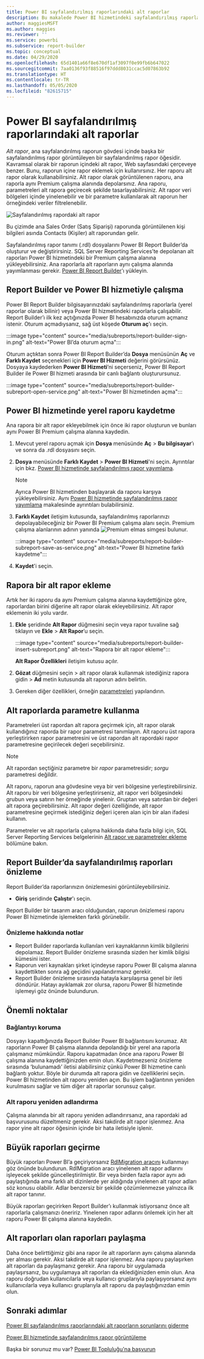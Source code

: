 ```yaml
---
title: Power BI sayfalandırılmış raporlarındaki alt raporlar
description: Bu makalede Power BI hizmetindeki sayfalandırılmış raporlar için desteklenen veri kaynaklarını ve Azure SQL Veritabanı veri kaynaklarına nasıl bağlanacağınızı öğreneceksiniz.
author: maggiesMSFT
ms.author: maggies
ms.reviewer: ''
ms.service: powerbi
ms.subservice: report-builder
ms.topic: conceptual
ms.date: 04/29/2020
ms.openlocfilehash: 65d1401a66f8e670df1af3097f0e99fb6b647022
ms.sourcegitcommit: 7aa0136f93f88516f97ddd8031ccac5d07863b92
ms.translationtype: HT
ms.contentlocale: tr-TR
ms.lasthandoff: 05/05/2020
ms.locfileid: "82615715"
---
```

# <a name="subreports-in-power-bi-paginated-reports"></a>Power BI sayfalandırılmış raporlarındaki alt raporlar

*Alt rapor*, ana sayfalandırılmış raporun gövdesi içinde başka bir sayfalandırılmış rapor görüntüleyen bir sayfalandırılmış rapor öğesidir. Kavramsal olarak bir raporun içindeki alt rapor, Web sayfasındaki çerçeveye benzer. Bunu, raporun içine rapor eklemek için kullanırsınız. Her raporu alt rapor olarak kullanabilirsiniz. Alt rapor olarak görüntülenen raporu, ana raporla aynı Premium çalışma alanında depolarsınız. Ana raporu, parametreleri alt rapora geçirecek şekilde tasarlayabilirsiniz. Alt rapor veri bölgeleri içinde yinelenebilir ve bir parametre kullanılarak alt raporun her örneğindeki veriler filtrelenebilir.  
  
 ![Sayfalandırılmış rapordaki alt rapor](media/subreports/paginated-report-subreport.png "Sayfalandırılmış rapor alt raporu")  
  
 Bu çizimde ana Sales Order (Satış Siparişi) raporunda görüntülenen kişi bilgileri asında Contacts (Kişiler) alt raporundan gelir.  
  
Sayfalandırılmış rapor tanımı (.rdl) dosyalarını Power BI Report Builder’da oluşturur ve değiştirirsiniz. SQL Server Reporting Services’te depolanan alt raporları Power BI hizmetindeki bir Premium çalışma alanına yükleyebilirsiniz. Ana raporlarla alt raporların aynı çalışma alanında yayımlanması gerekir. [Power BI Report Builder](https://go.microsoft.com/fwlink/?linkid=2086513)’ı yükleyin.
  
## <a name="work-with-report-builder-and-the-power-bi-service"></a>Report Builder ve Power BI hizmetiyle çalışma

Power BI Report Builder bilgisayarınızdaki sayfalandırılmış raporlarla (yerel raporlar olarak bilinir) veya Power BI hizmetindeki raporlarla çalışabilir.  Report Builder’ı ilk kez açtığınızda Power BI hesabınızda oturum açmanız istenir. Oturum açmadıysanız, sağ üst köşede **Oturum aç**'ı seçin.

:::image type="content" source="media/subreports/report-builder-sign-in.png" alt-text="Power BI’da oturum açma":::

Oturum açtıktan sonra Power BI Report Builder’da **Dosya** menüsünün **Aç** ve **Farklı Kaydet** seçenekleri için **Power BI Hizmeti** değerini görürsünüz. Dosyaya kaydederken **Power BI Hizmeti**’ni seçerseniz, Power BI Report Builder ile Power BI hizmeti arasında bir canlı bağlantı oluşturursunuz. 

:::image type="content" source="media/subreports/report-builder-subreport-open-service.png" alt-text="Power BI hizmetinden açma":::

## <a name="save-a-local-report-to-the-power-bi-service"></a>Power BI hizmetinde yerel raporu kaydetme

Ana rapora bir alt rapor ekleyebilmek için önce iki rapor oluşturun ve bunları aynı Power BI Premium çalışma alanına kaydedin. 

1. Mevcut yerel raporu açmak için **Dosya** menüsünde **Aç** > **Bu bilgisayar**’ı ve sonra da .rdl dosyasını seçin.  

2. **Dosya** menüsünde **Farklı Kaydet** > **Power BI Hizmeti**'ni seçin.  Ayrıntılar için bkz. [Power BI hizmetinde sayfalandırılmış rapor yayımlama](paginated-reports-save-to-power-bi-service.md).

    > [!NOTE]
    > Ayrıca Power BI hizmetinden başlayarak da raporu karşıya yükleyebilirsiniz. Aynı [Power BI hizmetinde sayfalandırılmış rapor yayımlama](paginated-reports-save-to-power-bi-service.md) makalesinde ayrıntıları bulabilirsiniz.

3. **Farklı Kaydet** iletişim kutusunda, sayfalandırılmış raporlarınızı depolayabileceğiniz bir Power BI Premium çalışma alanı seçin.  Premium çalışma alanlarının adının yanında ![Premium elmas simgesi](media/subreports/report-builder-premium-diamond.png) bulunur.

    :::image type="content" source="media/subreports/report-builder-subreport-save-as-service.png" alt-text="Power BI hizmetine farklı kaydetme":::

4. **Kaydet**'i seçin.

## <a name="add-a-subreport-to-a-report"></a>Rapora bir alt rapor ekleme

Artık her iki raporu da aynı Premium çalışma alanına kaydettiğinize göre, raporlardan birini diğerine alt rapor olarak ekleyebilirsiniz. Alt rapor eklemenin iki yolu vardır. 

1. **Ekle** şeridinde **Alt Rapor** düğmesini seçin veya rapor tuvaline sağ tıklayın ve **Ekle** > **Alt Rapor**’u seçin.

    :::image type="content" source="media/subreports/report-builder-insert-subreport.png" alt-text="Rapora bir alt rapor ekleme":::

    **Alt Rapor Özellikleri** iletişim kutusu açılır.  

2. **Gözat** düğmesini seçin > alt rapor olarak kullanmak istediğiniz rapora gidin > **Ad** metin kutusunda alt raporun adını belirtin.

3. Gereken diğer özellikleri, örneğin [parametreleri](#use-parameters-in-subreports) yapılandırın.

## <a name="use-parameters-in-subreports"></a>Alt raporlarda parametre kullanma  
 Parametreleri üst rapordan alt rapora geçirmek için, alt rapor olarak kullandığınız raporda bir rapor parametresi tanımlayın. Alt raporu üst rapora yerleştirirken rapor parametresini ve üst rapordan alt rapordaki rapor parametresine geçirilecek değeri seçebilirsiniz.  
  
> [!NOTE]  
> Alt rapordan seçtiğiniz parametre bir *rapor* parametresidir; *sorgu* parametresi değildir.  
  
 Alt raporu, raporun ana gövdesine veya bir veri bölgesine yerleştirebilirsiniz. Alt raporu bir veri bölgesine yerleştirirseniz, alt rapor veri bölgesindeki grubun veya satırın her örneğinde yinelenir. Gruptan veya satırdan bir değeri alt rapora geçirebilirsiniz. Alt rapor değeri özelliğinde, alt rapor parametresine geçirmek istediğiniz değeri içeren alan için bir alan ifadesi kullanın.  
  
 Parametreler ve alt raporlarla çalışma hakkında daha fazla bilgi için, SQL Server Reporting Services belgelerinin [Alt rapor ve parametreler ekleme](https://docs.microsoft.com/sql/reporting-services/report-design/add-a-subreport-and-parameters-report-builder-and-ssrs.md) bölümüne bakın.  

## <a name="preview-paginated-reports-in-report-builder"></a>Report Builder’da sayfalandırılmış raporları önizleme

Report Builder’da raporlarınızın önizlemesini görüntüleyebilirsiniz.

- **Giriş** şeridinde **Çalıştır**'ı seçin. 

Report Builder bir tasarım aracı olduğundan, raporun önizlemesi raporu Power BI hizmetinde işlemekten farklı görünebilir.

### <a name="notes-about-previewing"></a>Önizleme hakkında notlar

- Report Builder raporlarda kullanılan veri kaynaklarının kimlik bilgilerini depolamaz.  Report Builder önizleme sırasında sizden her kimlik bilgisi kümesini ister.  
- Raporun veri kaynakları şirket içindeyse raporu Power BI çalışma alanına kaydettikten sonra ağ geçidini yapılandırmanız gerekir.
- Report Builder önizleme sırasında hatayla karşılaşırsa genel bir ileti döndürür.  Hatayı ayıklamak zor olursa, raporu Power BI hizmetinde işlemeyi göz önünde bulundurun.  

## <a name="considerations"></a>Önemli noktalar

### <a name="maintaining-the-connection"></a>Bağlantıyı koruma

Dosyayı kapattığınızda Report Builder Power BI bağlantısını korumaz.  Alt raporların Power BI çalışma alanında depolandığı bir yerel ana raporla çalışmanız mümkündür. Raporu kapatmadan önce ana raporu Power BI çalışma alanına kaydettiğinizden emin olun.  Kaydetmezseniz önizleme sırasında ‘bulunamadı’ iletisi alabilirsiniz çünkü Power BI hizmetine canlı bağlantı yoktur.  Böyle bir durumda alt rapora gidin ve özelliklerini seçin.  Power BI hizmetinden alt raporu yeniden açın.  Bu işlem bağlantının yeniden kurulmasını sağlar ve tüm diğer alt raporlar sorunsuz çalışır.

### <a name="renaming-a-subreport"></a>Alt raporu yeniden adlandırma

Çalışma alanında bir alt raporu yeniden adlandırırsanız, ana rapordaki ad başvurusunu düzeltmeniz gerekir. Aksi takdirde alt rapor işlenmez. Ana rapor yine alt rapor öğesinin içinde bir hata iletisiyle işlenir.

## <a name="migrate-large-reports"></a>Büyük raporları geçirme

Büyük raporları Power BI’a geçiriyorsanız [RdlMigration aracını](../guidance/migrate-ssrs-reports-to-power-bi.md) kullanmayı göz önünde bulundurun.  RdlMigration aracı yinelenen alt rapor adlarını işleyecek şekilde güncelleştirilmiştir.  Bir veya birden fazla rapor aynı adı paylaştığında ama farklı alt dizinlerde yer aldığında yinelenen alt rapor adları söz konusu olabilir.  Adlar benzersiz bir şekilde çözümlenmezse yalnızca ilk alt rapor tanınır.

Büyük raporları geçirirken Report Builder’ı kullanmak istiyorsanız önce alt raporlarla çalışmanızı öneririz. Yinelenen rapor adlarını önlemek için her alt raporu Power BI çalışma alanına kaydedin.

## <a name="share-reports-with-subreports"></a>Alt raporları olan raporları paylaşma

Daha önce belirttiğimiz gibi ana rapor ile alt raporların aynı çalışma alanında yer alması gerekir. Aksi takdirde alt rapor işlenmez. Ana raporu paylaşırken alt raporları da paylaşmanız gerekir. Ana raporu bir uygulamada paylaşırsanız, bu uygulamaya alt raporları da eklediğinizden emin olun. Ana raporu doğrudan kullanıcılarla veya kullanıcı gruplarıyla paylaşıyorsanız aynı kullanıcılarla veya kullanıcı gruplarıyla alt raporu da paylaştığınızdan emin olun.
  
## <a name="next-steps"></a>Sonraki adımlar

[Power BI sayfalandırılmış raporlarındaki alt raporların sorunlarını giderme](subreports-troubleshoot.md)

[Power BI hizmetinde sayfalandırılmış rapor görüntüleme](../consumer/paginated-reports-view-power-bi-service.md)

Başka bir sorunuz mu var? [Power BI Topluluğu'na başvurun](https://community.powerbi.com/)
